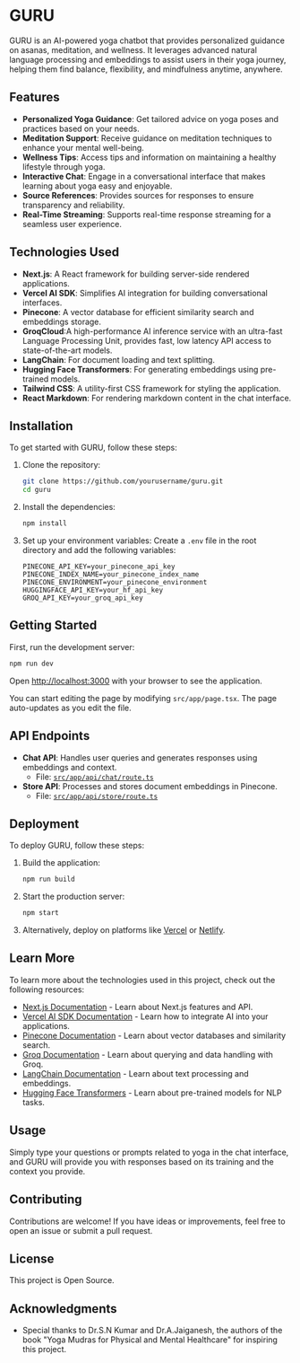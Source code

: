 # GURU

GURU is an AI-powered yoga chatbot that provides personalized guidance on asanas, meditation, and wellness. It leverages advanced natural language processing and embeddings to assist users in their yoga journey, helping them find balance, flexibility, and mindfulness anytime, anywhere.

## Features

- **Personalized Yoga Guidance**: Get tailored advice on yoga poses and practices based on your needs.
- **Meditation Support**: Receive guidance on meditation techniques to enhance your mental well-being.
- **Wellness Tips**: Access tips and information on maintaining a healthy lifestyle through yoga.
- **Interactive Chat**: Engage in a conversational interface that makes learning about yoga easy and enjoyable.
- **Source References**: Provides sources for responses to ensure transparency and reliability.
- **Real-Time Streaming**: Supports real-time response streaming for a seamless user experience.

## Technologies Used

- **Next.js**: A React framework for building server-side rendered applications.
- **Vercel AI SDK**: Simplifies AI integration for building conversational interfaces.
- **Pinecone**: A vector database for efficient similarity search and embeddings storage.
- **GroqCloud**:A high-performance AI inference service with an ultra-fast Language Processing Unit, provides fast, low latency API access to state-of-the-art models.
- **LangChain**: For document loading and text splitting.
- **Hugging Face Transformers**: For generating embeddings using pre-trained models.
- **Tailwind CSS**: A utility-first CSS framework for styling the application.
- **React Markdown**: For rendering markdown content in the chat interface.

## Installation

To get started with GURU, follow these steps:

1. Clone the repository:

   ```bash
   git clone https://github.com/yourusername/guru.git
   cd guru
   ```

2. Install the dependencies:

   ```bash
   npm install
   ```

3. Set up your environment variables:
   Create a `.env` file in the root directory and add the following variables:

   ```plaintext
   PINECONE_API_KEY=your_pinecone_api_key
   PINECONE_INDEX_NAME=your_pinecone_index_name
   PINECONE_ENVIRONMENT=your_pinecone_environment
   HUGGINGFACE_API_KEY=your_hf_api_key
   GROQ_API_KEY=your_groq_api_key
   ```

## Getting Started

First, run the development server:

```bash
npm run dev
```

Open [http://localhost:3000](http://localhost:3000) with your browser to see the application.

You can start editing the page by modifying `src/app/page.tsx`. The page auto-updates as you edit the file.

## API Endpoints

- **Chat API**: Handles user queries and generates responses using embeddings and context.
  - File: [`src/app/api/chat/route.ts`](src/app/api/chat/route.ts)
- **Store API**: Processes and stores document embeddings in Pinecone.
  - File: [`src/app/api/store/route.ts`](src/app/api/store/route.ts)

## Deployment

To deploy GURU, follow these steps:

1. Build the application:

   ```bash
   npm run build
   ```

2. Start the production server:

   ```bash
   npm start
   ```

3. Alternatively, deploy on platforms like [Vercel](https://vercel.com/) or [Netlify](https://www.netlify.com/).

## Learn More

To learn more about the technologies used in this project, check out the following resources:

- [Next.js Documentation](https://nextjs.org/docs) - Learn about Next.js features and API.
- [Vercel AI SDK Documentation](https://vercel.com/docs/ai) - Learn how to integrate AI into your applications.
- [Pinecone Documentation](https://docs.pinecone.io/) - Learn about vector databases and similarity search.
- [Groq Documentation](https://groq.dev/) - Learn about querying and data handling with Groq.
- [LangChain Documentation](https://docs.langchain.com/) - Learn about text processing and embeddings.
- [Hugging Face Transformers](https://huggingface.co/docs/transformers/) - Learn about pre-trained models for NLP tasks.

## Usage

Simply type your questions or prompts related to yoga in the chat interface, and GURU will provide you with responses based on its training and the context you provide.


## Contributing

Contributions are welcome! If you have ideas or improvements, feel free to open an issue or submit a pull request.

## License

This project is Open Source.

## Acknowledgments

- Special thanks to Dr.S.N Kumar and Dr.A.Jaiganesh, the authors of the book "Yoga Mudras for Physical and Mental Healthcare" for inspiring this project.
